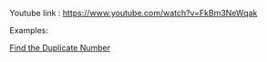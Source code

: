 Youtube link : https://www.youtube.com/watch?v=FkBm3NeWqak

Examples:

[Find the Duplicate Number](../../QuestionsSet/find_the_duplicate_number)

